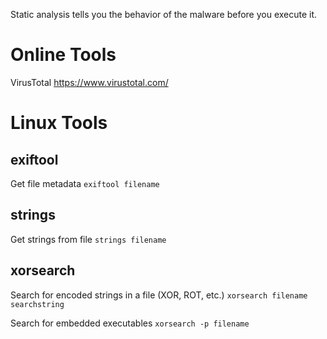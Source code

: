 Static analysis tells you the behavior of the malware before you execute it.

# Online Tools

VirusTotal
https://www.virustotal.com/

# Linux Tools

## exiftool

Get file metadata
`exiftool filename`

## strings

Get strings from file
`strings filename`

## xorsearch

Search for encoded strings in a file (XOR, ROT, etc.)
`xorsearch filename searchstring`

Search for embedded executables
`xorsearch -p filename`
